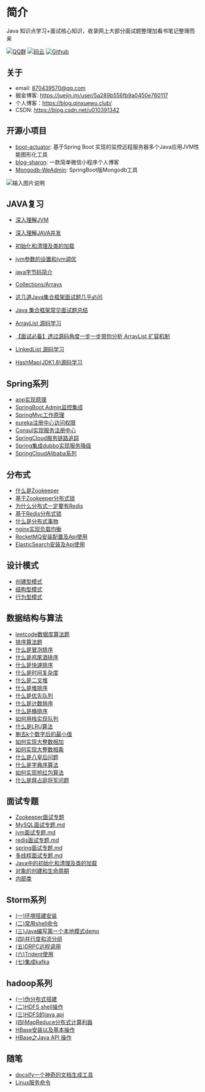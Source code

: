 # 简介

Java 知识点学习+面试核心知识，收录网上大部分面试题整理加看书笔记整理而来

[![QQ群](https://img.shields.io/badge/QQ%E7%BE%A4-924715723-yellowgreen.svg)](https://jq.qq.com/?_wv=1027&k=5PIRvFq)
[![码云](https://img.shields.io/badge/Gitee-%E7%A0%81%E4%BA%91-yellow.svg)](https://gitee.com/qinxuewu)
[![Github](https://img.shields.io/badge/Github-Github-red.svg)](https://github.com/a870439570)

## 关于

- email:  870439570@qq.com
- 掘金博客: https://juejin.im/user/5a289b556fb9a0450e760117
- 个人博客：https://blog.qinxuewu.club/
- CSDN: https://blog.csdn.net/u010391342

## 开源小项目

- [boot-actuator](https://github.com/a870439570/boot-actuator):   基于Spring Boot 实现的监控远程服务器多个Java应用JVM性能图形化工具
- [blog-sharon](https://github.com/a870439570/blog-sharon):   一款简单微信小程序个人博客
- [Mongodb-WeAdmin](https://github.com/a870439570/Mongodb-WeAdmin):  SpringBoot版Mongodb工具



![输入图片说明](https://images.gitee.com/uploads/images/2018/1225/094055_a1254ebd_1478371.png "wuliao2.png")



## JAVA复习

- [深入理解JVM](2019/深入理解JVM.md)
- [深入理解JAVA并发](2019/Java并发.md)
- [初始化和清理及类的加载](JVM/初始化和清理及类的加载.md)
- [jvm参数的设置和jvm调优](JVM/jvm参数的设置和jvm调优.md)
- [java字节码简介](JVM/java字节码.md)

- [Collections/Arrays](collections/Collections-Arrays.md)
- [这几道Java集合框架面试题几乎必问](https://github.com/Snailclimb/Java-Guide/blob/master/Java相关/这几道Java集合框架面试题几乎必问.md)
- [Java 集合框架常见面试题总结](https://github.com/Snailclimb/Java-Guide/blob/master/Java相关/Java集合框架常见面试题总结.md)
- [ArrayList 源码学习](https://github.com/Snailclimb/Java-Guide/blob/master/Java相关/ArrayList.md) 
- [【面试必备】透过源码角度一步一步带你分析 ArrayList 扩容机制](https://github.com/Snailclimb/JavaGuide/blob/master/Java相关/ArrayList-Grow.md)    
- [LinkedList 源码学习](https://github.com/Snailclimb/Java-Guide/blob/master/Java相关/LinkedList.md)   
- [HashMap(JDK1.8)源码学习](https://github.com/Snailclimb/Java-Guide/blob/master/Java相关/HashMap.md)  

## Spring系列

- [aop实现原理](Spring/aop.md)
- [SpringBoot Admin监控集成](Spring/SpringBootAdmin.md)
- [SpringMvc工作原理](Spring/SpringMvc.md)
- [eureka注册中心访问权限](Spring/eureka注册中心访问权限.md)
- [Consul实现服务注册中心](Spring/Consul实现服务注册中心.md)
- [SpringCloud服务链路追踪](Spring/Springcloud服务链路追踪.md)
- [Spring集成dubbo实现服务降级](Spring/Spring集成dubbo集群实现服务降级.md)
- [SpringCloudAlibaba系列](2019/SpringClodAlibaba.md)

## 分布式

- [什么是Zookeeper](distributed/Zookeeper.md)
- [基于Zookeeper分布式锁](distributed/Zookeeper_lock.md)
- [为什么分布式一定要有Redis](distributed/Redis01.md)
- [基于Redis分布式锁](distributed/Redis02.md)
- [什么是分布式事物 ](distributed/Transactional.md)
- [nginx实现负载均衡](distributed/nginx.md)
- [RocketMQ安装配置及Api使用](distributed/RocketMQ.md)
- [ElasticSearch安装及Api使用](distributed/ElasticSearch.md)



## 设计模式

- [创建型模式](2019/创建型模式.md)
- [结构型模式](2019/结构型模式.md)
- [行为型模式](2019/行为型模式.md)

## 数据结构与算法

- [leetcode数据库算法题](leetcode/sql算法.md)
- [排序算法题](leetcode/排序算法.md)
- [什么是冒泡排序](https://mp.weixin.qq.com/s/wO11PDZSM5pQ0DfbQjKRQA)
- [什么是鸡尾酒排序](https://mp.weixin.qq.com/s/CoVZrvis6BnxBQgQrdc5kA)
- [什么是快速排序](https://mp.weixin.qq.com/s/PQLC7qFjb74kt6PdExP8mw)
- [什么是时间复杂度](https://mp.weixin.qq.com/s/1rYK3urLuun5WqnibJ2t3g)
- [什么是二叉堆](https://mp.weixin.qq.com/s/cq2EhVtOTzTVpNpLDXfeJg)
- [什么是堆排序](https://mp.weixin.qq.com/s/8Bid1naBLtEjPoP-R4HkBg)
- [什么是优先队列](https://mp.weixin.qq.com/s/4hXBw7sZ-NKs_asOQxS7gA)
- [什么是计数排序](https://mp.weixin.qq.com/s/WGqndkwLlzyVOHOdGK7X4Q)
- [什么是桶排序](https://mp.weixin.qq.com/s/qrboxA5SwN7AbAcpZ_dpNQ)
- [如何用栈实现队列](https://mp.weixin.qq.com/s/IiOUgS5jZ6pgVqUAJHwNKg)
- [什么是LRU算法](https://mp.weixin.qq.com/s/h_Ns5HY27NmL_odCYLgx_Q)
- [删去k个数字后的最小值](https://mp.weixin.qq.com/s/4pK5MLMkcuX_1RK_2Pth9g)
- [如何实现大整数相加](https://mp.weixin.qq.com/s/GXclPfm_L2kIGAjgLSPX5g)
- [如何实现大整数相乘](https://mp.weixin.qq.com/s/KV4Y9R17AZZ0xek579OpCA)
- [什么是八皇后问题](https://mp.weixin.qq.com/s/puk7IAZkSe6FCkZnt0jnSA)
- [什么是字典序算法](https://mp.weixin.qq.com/s/_mIeGKdvTOH-1jleJ4aADg)
- [如何实现抢红包算法](https://mp.weixin.qq.com/s/AIE33sdT2QI6UL8cs1kJCQ)
- [什么是拜占庭将军问题](https://mp.weixin.qq.com/s/-dTBkwVaRo6WxZ8uS9DwjQ)

## 面试专题

- [Zookeeper面试专题](其它/Zookeeper面试专题.md)
- [MySQL面试专题.md](其它/MySQL.md)
- [jvm面试专题.md](其它/jvm.md)
- [redis面试专题.md](其它/redis面试.md)
- [spring面试专题.md](其它/spring.md)
- [多线程面试专题.md](其它/多线程.md)
- [Java中的初始化和清理及类的加载](其它/Java中的初始化和清理及类的加载.md)
- [对象的创建和生命周期](其它/对象的创建和生命周期.md)
- [内部类](其它/内部类.md)

## Storm系列

- [(一)环境搭建安装](storm/storm01.md)
- [(二)常用shell命令](storm/storm02.md)
- [(三)Java编写第一个本地模式demo](storm/storm03.md)
- [(四)并行度和流分组](storm/storm04.md)
- [(五)DRPC远程调用](storm/storm05.md)
- [(六)Trident使用](storm/storm06.md)
- [(七)集成kafka](storm/storm07.md)

## hadoop系列

- [(一)伪分布式搭建](hadoop/hadoop01.md)
- [(二)HDFS shell操作](hadoop/hadoop02.md)
- [(三)HDFS的java api](hadoop/hadoop03.md)
- [(四)MapReduce分布式计算利器](hadoop/hadoop04.md)
- [HBase安装以及基本操作](hadoop/hbase01.md)
- [HBase之Java API 操作](hadoop/hbase02.md)

## 随笔

- [docsify一个神奇的文档生成工具](其它/docsify.md)
- [Linux服务命令](其它/Linxu服务命令.md)

